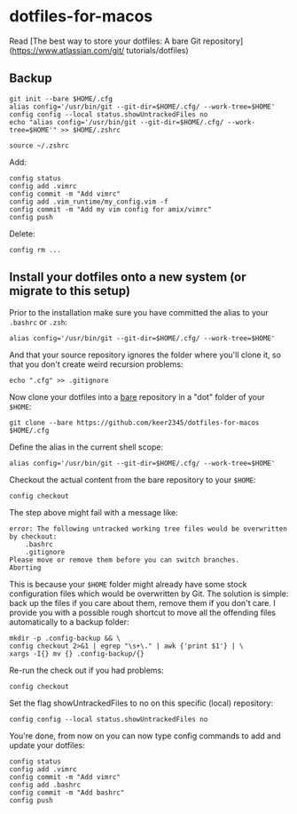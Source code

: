 # dotfiles-for-macos

Read [The best way to store your dotfiles: A bare Git repository](https://www.atlassian.com/git/    tutorials/dotfiles)

## Backup
```shell
git init --bare $HOME/.cfg
alias config='/usr/bin/git --git-dir=$HOME/.cfg/ --work-tree=$HOME'
config config --local status.showUntrackedFiles no
echo "alias config='/usr/bin/git --git-dir=$HOME/.cfg/ --work-tree=$HOME'" >> $HOME/.zshrc
```


```shell
source ~/.zshrc
```

Add:
```shell
config status
config add .vimrc
config commit -m "Add vimrc"
config add .vim_runtime/my_config.vim -f
config commit -m "Add my vim config for amix/vimrc"
config push
```
Delete:
```shell
config rm ...
```
## Install your dotfiles onto a new system (or migrate to this setup) 
Prior to the installation make sure you have committed the alias to your `.bashrc` or `.zsh`:
```shell
alias config='/usr/bin/git --git-dir=$HOME/.cfg/ --work-tree=$HOME'
```
And that your source repository ignores the folder where you'll clone it, so that you don't create weird recursion problems:
```shell
echo ".cfg" >> .gitignore
```
Now clone your dotfiles into a [bare](http://www.saintsjd.com/2011/01/what-is-a-bare-git-repository/) repository in a "dot" folder of your `$HOME`:
```shell
git clone --bare https://github.com/keer2345/dotfiles-for-macos $HOME/.cfg
```
Define the alias in the current shell scope:
```shell
alias config='/usr/bin/git --git-dir=$HOME/.cfg/ --work-tree=$HOME'
```
Checkout the actual content from the bare repository to your `$HOME`:
```shell
config checkout
```
The step above might fail with a message like:
```shell
error: The following untracked working tree files would be overwritten by checkout:
    .bashrc
    .gitignore
Please move or remove them before you can switch branches.
Aborting
```
This is because your `$HOME` folder might already have some stock configuration files which would be overwritten by Git. The solution is simple: back up the files if you care about them, remove them if you don't care. I provide you with a possible rough shortcut to move all the offending files automatically to a backup folder:
```shell
mkdir -p .config-backup && \
config checkout 2>&1 | egrep "\s+\." | awk {'print $1'} | \
xargs -I{} mv {} .config-backup/{}
```
Re-run the check out if you had problems:
```shell
config checkout
```
Set the flag showUntrackedFiles to no on this specific (local) repository:
```shell
config config --local status.showUntrackedFiles no
```
You're done, from now on you can now type config commands to add and update your dotfiles:
```shell
config status
config add .vimrc
config commit -m "Add vimrc"
config add .bashrc
config commit -m "Add bashrc"
config push
```
